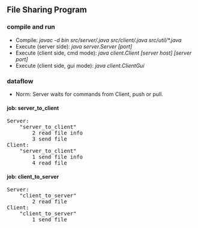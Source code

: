 ## File Sharing Program

### compile and run
 - Compile: _javac -d bin src/server/*.java src/client/*.java src/util/*.java_
 - Execute (server side): _java server.Server [port]_
 - Execute (client side, cmd mode): _java client.Client [server host] [server port]_
 - Execute (client side, gui mode): _java client.ClientGui_

### dataflow
 - Norm: Server waits for commands from Client, push or pull.
 
#### job: server_to_client
<pre>
Server:
	"server_to_client"
		2 read file info
		3 send file
Client:
	"server_to_client"
		1 send file info
		4 read file
</pre>

#### job: client_to_server
<pre>
Server:
	"client_to_server"
		2 read file
Client:
	"client_to_server"
		1 send file
</pre>